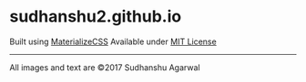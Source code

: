 # sudhanshu2.github.io
Built using <a href="https://materializecss.com" target="_blank">MaterializeCSS</a>
Available under <a href="https://opensource.org/licenses/MIT" target="_blank">MIT License</a>

<hr>

All images and text are &copy;2017 Sudhanshu Agarwal
